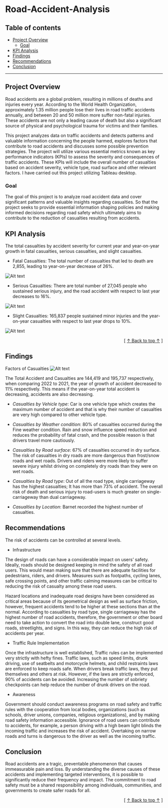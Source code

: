 # Road-Accident-Analysis

## Table of contents
- [Project Overview](#project-overview)
   - [Goal](#goal)
- [KPI Analysis](#kpi-analysis)
- [Findings](#findings)
- [Recommendations](#recommendations)
- [Conclusion](#conclusion)


---

## Project Overview

Road accidents are a global problem, resulting in millions of deaths and injuries every year. According to the World Health Organization, approximately 1.35 million people lose their lives in road traffic accidents annually, and between 20 and 50 million more suffer non-fatal injuries. These accidents are not only a leading cause of death but also a significant source of physical and psychological trauma for victims and their families. 

This project analyzes data on traffic accidents and detects patterns and valuable information concerning the people harmed, explores factors that contribute to road accidents and discusses some possible prevention strategies. The project will utilize various essential metrics known as key performance indicators (KPIs) to assess the severity and consequences of traffic accidents. These KPIs will include the overall number of casualties based on accident severity, vehicle type, road surface and other relevant factors. I have carried out this project utilizing Tableau desktop.


### Goal

The goal of this project is to analyze road accident data and cover significant patterns and valuable insights regarding casualties. So that the project seeks to provide essential information shaping policies and making informed decisions regarding road safety which ultimately aims to contribute to the reduction of casualties resulting from accidents.

  
## KPI Analysis
The total casualties by accident severity for current year and year-on-year growth in fatal casualties, serious casualties, and slight casualties.

- Fatal Casualties: The total number of casualties that led to death are 2,855, leading to year-on-year decrease of 26%.

![Alt text](Images/Fatal.PNG)

- Serious Casualties: There are total number of 27,045 people who sustained serious injury, and the road accident with respect to last year decreases to 16%.

![Alt text](Images/Serious.PNG)

- Slight Casualties: 165,837 people sustained minor injuries and the year-on-year casualties with respect to last year drops to 10%.

![Alt text](Images/Slight.PNG)



<div align="right">[ <a href="#table-of-contents">↑ Back to top ↑</a> ]</div>
      
            
## Findings

Factors of Casualties
![Alt text](Images/All.png)


The Total Accident and Casualties are 144,419 and 195,737 respectively, when comparing 2022 to 2021, the year of growth of accident decreased to 11% respectively. This means if the year-on-year total accident is decreasing, accidents are also decreasing.

- *Casualties by Vehicle type*: Car is one vehicle type which creates the maximum number of accident and that is why their number of casualties are very high compared to other vehicle type.

- *Casualties by Weather condition*: 80% of casualties occurred during the Fine weather condition. Rain and snow influence speed reduction and reduces the probability of fatal crash, and the possible reason is that drivers travel more cautiously.

- *Casualties by Road surface*: 67% of casualties occurred in dry surface. The risk of casualties in dry roads are more dangerous than frost/snow roads and wet roads. Drivers and riders were more likely to suffer severe injury whilst driving on completely dry roads than they were on wet roads.

- *Casualties by Road type*: Out of all the road type, single carriageway has the highest casualties; It has more than 73% of accident. The overall risk of death and serious injury to road-users is much greater on single-carriageway than dual carriageway.

- *Casualties by Location*: Barnet recorded the highest number of casualties.



## Recommendations

The risk of accidents can be controlled at several levels.

- Infrastructure 

The design of roads can have a considerable impact on users’ safety. Ideally, roads should be designed keeping in mind the safety of all road users. This would mean making sure that there are adequate facilities for pedestrians, riders, and drivers. Measures such as footpaths, cycling lanes, safe crossing points, and other traffic calming measures can be critical to reducing the risk of casualty among these road users. 

Hazard locations and inadequate road designs have been considered as critical areas because of its geometrical design as well as surface friction, however, frequent accidents tend to be higher at these sections than at the normal. According to casualties by road type, single carriageway has the highest number of road accidents, therefore, the government or other board need to take action to convert the road into double lane, construct good roads, streetlights, and signs. In this way, they can reduce the high risk of accidents per year.

- Traffic Rule Implementation

Once the infrastructure is well established, Traffic rules can be implemented very strictly with hefty fines. Traffic laws, such as speed limits, drunk driving, use of seatbelts and motorcycle helmets, and child restraints laws are enforced to keep roads safe. When drivers break traffic laws, they put themselves and others at risk. However, if the laws are strictly enforced, 90% of accidents can be avoided. Increasing the number of sobriety checkpoints can help reduce the number of drunk drivers on the road.

- Awareness

Government should conduct awareness programs on road safety and traffic rules with the cooperation from local bodies, organizations (such as schools, driver unions, companies, religious organizations), and by making road safety information accessible. Ignorance of road users can contribute to accidents, for example, a person driving with a high beam light blinds the incoming traffic and increases the risk of accident. Overtaking on narrow roads and turns is dangerous to the driver as well as the incoming traffic.

## Conclusion

Road accidents are a tragic, preventable phenomenon that causes immeasurable pain and loss. By understanding the diverse causes of these accidents and implementing targeted interventions, it is possible to significantly reduce their frequency and impact. The commitment to road safety must be a shared responsibility among individuals, communities, and governments to create safer roads for all.


        
 <div align="right">[ <a href="#table-of-contents">↑ Back to top ↑</a> ]</div>
                        









